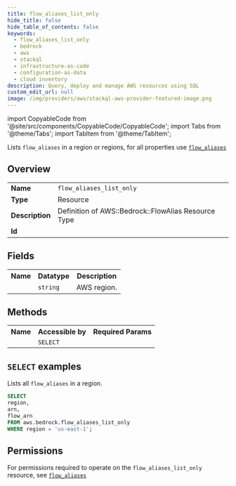 ```yaml
---
title: flow_aliases_list_only
hide_title: false
hide_table_of_contents: false
keywords:
  - flow_aliases_list_only
  - bedrock
  - aws
  - stackql
  - infrastructure-as-code
  - configuration-as-data
  - cloud inventory
description: Query, deploy and manage AWS resources using SQL
custom_edit_url: null
image: /img/providers/aws/stackql-aws-provider-featured-image.png
---
```


import CopyableCode from '@site/src/components/CopyableCode/CopyableCode';
import Tabs from '@theme/Tabs';
import TabItem from '@theme/TabItem';

Lists <code>flow_aliases</code> in a region or regions, for all properties use <a href="/providers/aws/serviceName/flow_aliases/"><code>flow_aliases</code></a>

## Overview
<table><tbody>
<tr><td><b>Name</b></td><td><code>flow_aliases_list_only</code></td></tr>
<tr><td><b>Type</b></td><td>Resource</td></tr>
<tr><td><b>Description</b></td><td>Definition of AWS::Bedrock::FlowAlias Resource Type</td></tr>
<tr><td><b>Id</b></td><td><CopyableCode code="aws.bedrock.flow_aliases_list_only" /></td></tr>
</tbody></table>

## Fields
<table><tbody><tr><th>Name</th><th>Datatype</th><th>Description</th></tr><tr><td><CopyableCode code="region" /></td><td><code>string</code></td><td>AWS region.</td></tr>
</tbody></table>

## Methods

<table><tbody>
  <tr>
    <th>Name</th>
    <th>Accessible by</th>
    <th>Required Params</th>
  </tr>
  <tr>
    <td><CopyableCode code="list_resources" /></td>
    <td><code>SELECT</code></td>
    <td><CopyableCode code="region" /></td>
  </tr>
</tbody></table>

## `SELECT` examples
Lists all <code>flow_aliases</code> in a region.
```sql
SELECT
region,
arn,
flow_arn
FROM aws.bedrock.flow_aliases_list_only
WHERE region = 'us-east-1';
```


## Permissions

For permissions required to operate on the <code>flow_aliases_list_only</code> resource, see <a href="/providers/aws/bedrock/flow_aliases/#permissions"><code>flow_aliases</code></a>

